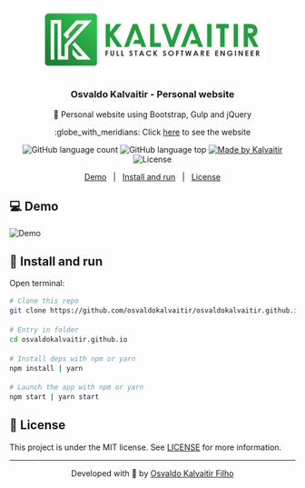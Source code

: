<h1 align="center">
    <img src="/.github/assets/logo.png"
    width="400px"
    alt="Logo" />
</h1>

<h3 align="center">
  Osvaldo Kalvaitir - Personal website
</h3>

<p align="center">
  🥇 Personal website using Bootstrap, Gulp and jQuery
</p>

<p align="center">
  :globe_with_meridians: Click <a href="https://osvaldokalvaitir.github.io">here</a> to see the website
</p>

<p align="center">
  <img alt="GitHub language count" src="https://img.shields.io/github/languages/count/osvaldokalvaitir/osvaldokalvaitir.github.io.svg?color=00A83A">

  <img alt="GitHub language top" src="https://img.shields.io/github/languages/top/osvaldokalvaitir/osvaldokalvaitir.github.io.svg?color=00A83A">

  <a href="https://kalvaitir.com/">
    <img alt="Made by Kalvaitir" src="https://img.shields.io/badge/made%20by-Kalvaitir-00A83A">
  </a>

  <img alt="License" src="https://img.shields.io/badge/license-MIT-00A83A">
</p>

<p align="center">
  <a href="#computer-demo">Demo</a>&nbsp;&nbsp;&nbsp;|&nbsp;&nbsp;&nbsp;<a href="#wrench-install-and-run">Install and run</a>&nbsp;&nbsp;&nbsp;|&nbsp;&nbsp;&nbsp;<a href="#memo-license">License</a>
</p>

## :computer: Demo

![Demo](/.github/assets/demo.png)

## :wrench: Install and run

Open terminal:

```sh
# Clone this repo
git clone https://github.com/osvaldokalvaitir/osvaldokalvaitir.github.io

# Entry in folder
cd osvaldokalvaitir.github.io

# Install deps with npm or yarn
npm install | yarn

# Launch the app with npm or yarn
npm start | yarn start
```

## :memo: License

This project is under the MIT license. See [LICENSE](/LICENSE) for more information.

---

<p align="center">
Developed with 💚 by <a href="https://www.linkedin.com/in/osvaldokalvaitir">Osvaldo Kalvaitir Filho</a>
</p>
